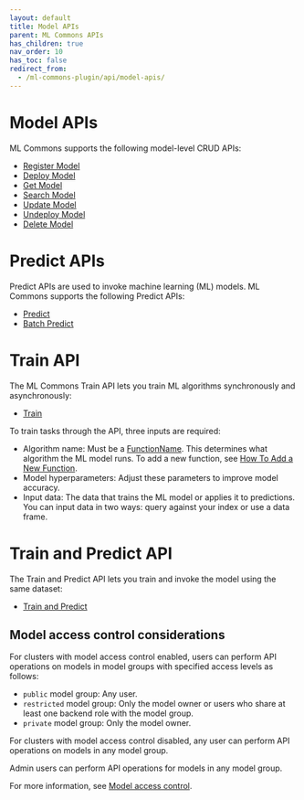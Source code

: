 ```yaml
---
layout: default
title: Model APIs
parent: ML Commons APIs
has_children: true
nav_order: 10
has_toc: false
redirect_from:
  - /ml-commons-plugin/api/model-apis/
---
```


# Model APIs

ML Commons supports the following model-level CRUD APIs:

- [Register Model]({{site.url}}{{site.baseurl}}/ml-commons-plugin/api/model-apis/register-model/)
- [Deploy Model]({{site.url}}{{site.baseurl}}/ml-commons-plugin/api/model-apis/deploy-model/)
- [Get Model]({{site.url}}{{site.baseurl}}/ml-commons-plugin/api/model-apis/get-model/)
- [Search Model]({{site.url}}{{site.baseurl}}/ml-commons-plugin/api/model-apis/search-model/)
- [Update Model]({{site.url}}{{site.baseurl}}/ml-commons-plugin/api/model-apis/update-model/)
- [Undeploy Model]({{site.url}}{{site.baseurl}}/ml-commons-plugin/api/model-apis/undeploy-model/)
- [Delete Model]({{site.url}}{{site.baseurl}}/ml-commons-plugin/api/model-apis/delete-model/)

# Predict APIs

Predict APIs are used to invoke machine learning (ML) models. ML Commons supports the following Predict APIs:

- [Predict]({{site.url}}{{site.baseurl}}/ml-commons-plugin/api/train-predict/predict/) 
- [Batch Predict]({{site.url}}{{site.baseurl}}/ml-commons-plugin/api/model-apis/batch-predict/)

# Train API

The ML Commons Train API lets you train ML algorithms synchronously and asynchronously:

- [Train]({{site.url}}{{site.baseurl}}/ml-commons-plugin/api/train-predict/train/)

To train tasks through the API, three inputs are required: 

- Algorithm name: Must be a [FunctionName](https://github.com/opensearch-project/ml-commons/blob/1.3/common/src/main/java/org/opensearch/ml/common/parameter/FunctionName.java). This determines what algorithm the ML model runs. To add a new function, see [How To Add a New Function](https://github.com/opensearch-project/ml-commons/blob/main/docs/how-to-add-new-function.md).
- Model hyperparameters: Adjust these parameters to improve model accuracy.  
- Input data: The data that trains the ML model or applies it to predictions. You can input data in two ways: query against your index or use a data frame.

# Train and Predict API

The Train and Predict API lets you train and invoke the model using the same dataset:

- [Train and Predict]({{site.url}}{{site.baseurl}}/ml-commons-plugin/api/train-predict/train-and-predict/)

## Model access control considerations

For clusters with model access control enabled, users can perform API operations on models in model groups with specified access levels as follows:

- `public` model group: Any user.
- `restricted` model group: Only the model owner or users who share at least one backend role with the model group.
- `private` model group: Only the model owner. 

For clusters with model access control disabled, any user can perform API operations on models in any model group. 

Admin users can perform API operations for models in any model group. 

For more information, see [Model access control]({{site.url}}{{site.baseurl}}/ml-commons-plugin/model-access-control/).
